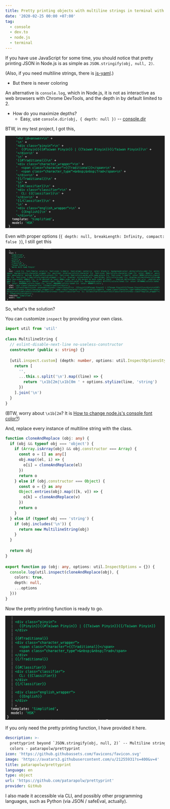 ```yaml
---
title: Pretty printing objects with multiline strings in terminal with colors
date: '2020-02-25 00:00 +07:00'
tag:
  - console
  - dev.to
  - node.js
  - terminal
---
```


If you have use JavaScript for some time, you should notice that pretty printing JSON in Node.js is as simple as `JSON.stringify(obj, null, 2)`.

(Also, if you need multiline strings, there is [js-yaml](https://github.com/nodeca/js-yaml).)

- But there is never coloring

An alternative is `console.log`, which in Node.js, it is not as interactive as web browsers with Chrome DevTools, and the depth in by default limited to 2.

- How do you maximize depths?
  - Easy, use `console.dir(obj, { depth: null })` -- [console.dir](https://nodejs.org/api/console.html#console_console_dir_obj_options)

<!-- excerpt_separator -->

BTW, in my test project, I got this,

![inspect-basic](https://raw.githubusercontent.com/patarapolw/prettyprint/master/screenshots/inspect-basic.png)

Even with proper options (`{ depth: null, breakLength: Infinity, compact: false }`), I still get this

![inspect-custom](https://raw.githubusercontent.com/patarapolw/prettyprint/master/screenshots/inspect-custom.png)

So, what's the solution?

You can customize `inspect` by providing your own class.

```ts
import util from 'util'

class MultilineString {
  // eslint-disable-next-line no-useless-constructor
  constructor (public s: string) {}

  [util.inspect.custom] (depth: number, options: util.InspectOptionsStylized) {
    return [
      '',
      ...this.s.split('\n').map((line) => {
        return '\x1b[2m|\x1b[0m ' + options.stylize(line, 'string')
      })
    ].join('\n')
  }
}
```

(BTW, worry about `\x1b[2m`? It is [How to change node.js's console font color?](https://stackoverflow.com/questions/9781218/how-to-change-node-jss-console-font-color))

And, replace every instance of multiline string with the class.

```ts
function cloneAndReplace (obj: any) {
  if (obj && typeof obj === 'object') {
    if (Array.isArray(obj) && obj.constructor === Array) {
      const o = [] as any[]
      obj.map((el, i) => {
        o[i] = cloneAndReplace(el)
      })
      return o
    } else if (obj.constructor === Object) {
      const o = {} as any
      Object.entries(obj).map(([k, v]) => {
        o[k] = cloneAndReplace(v)
      })
      return o
    }
  } else if (typeof obj === 'string') {
    if (obj.includes('\n')) {
      return new MultilineString(obj)
    }
  }

  return obj
}

export function pp (obj: any, options: util.InspectOptions = {}) {
  console.log(util.inspect(cloneAndReplace(obj), {
    colors: true,
    depth: null,
    ...options
  }))
}
```

Now the pretty printing function is ready to go.

![pp](https://raw.githubusercontent.com/patarapolw/prettyprint/master/screenshots/pp.png)

If you only need the pretty printing function, I have provided it here.

```yaml link
description: >-
  prettyprint beyond `JSON.stringify(obj, null, 2)` -- Multiline strings and
  colors - patarapolw/prettyprint
icon: 'https://github.githubassets.com/favicons/favicon.svg'
image: 'https://avatars3.githubusercontent.com/u/21255931?s=400&v=4'
title: patarapolw/prettyprint
language: en
type: object
url: 'https://github.com/patarapolw/prettyprint'
provider: GitHub
```

I also made it accessible via CLI, and possibly other programming languages, such as Python (via JSON / safeEval, actually).

